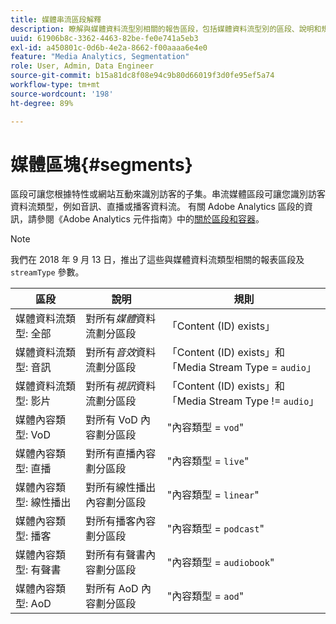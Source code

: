 ```yaml
---
title: 媒體串流區段解釋
description: 瞭解與媒體資料流型別相關的報告區段，包括媒體資料流型別的區段、說明和規則。
uuid: 61906b8c-3362-4463-82be-fe0e741a5eb3
exl-id: a450801c-0d6b-4e2a-8662-f00aaaa6e4e0
feature: "Media Analytics, Segmentation"
role: User, Admin, Data Engineer
source-git-commit: b15a81dc8f08e94c9b80d66019f3d0fe95ef5a74
workflow-type: tm+mt
source-wordcount: '198'
ht-degree: 89%

---
```


# 媒體區塊{#segments}

區段可讓您根據特性或網站互動來識別訪客的子集。串流媒體區段可讓您識別訪客資料流類型，例如音訊、直播或播客資料流。 有關 Adobe Analytics 區段的資訊，請參閱《Adobe Analytics 元件指南》中的[關於區段和容器](https://experienceleague.adobe.com/docs/analytics/components/segmentation/seg-overview.html?lang=zh-Hant)。

>[!NOTE]
>
>我們在 2018 年 9 月 13 日，推出了這些與媒體資料流類型相關的報表區段及 `streamType` 參數。

| 區段 | 說明 | 規則 |
|---|---|---|
| 媒體資料流類型: 全部 | 對所有&#x200B;*媒體*&#x200B;資料流劃分區段 | 「Content (ID) exists」 |
| 媒體資料流類型: 音訊 | 對所有&#x200B;*音效*&#x200B;資料流劃分區段 | 「Content (ID) exists」和「Media Stream Type = `audio`」 |
| 媒體資料流類型: 影片 | 對所有&#x200B;*視訊*&#x200B;資料流劃分區段 | 「Content (ID) exists」和「Media Stream Type != `audio`」 |
| 媒體內容類型: VoD | 對所有 VoD 內容劃分區段 | &quot;內容類型 = `vod`&quot; |
| 媒體內容類型: 直播 | 對所有直播內容劃分區段 | &quot;內容類型 = `live`&quot; |
| 媒體內容類型: 線性播出 | 對所有線性播出內容劃分區段 | &quot;內容類型 = `linear`&quot; |
| 媒體內容類型: 播客 | 對所有播客內容劃分區段 | &quot;內容類型 = `podcast`&quot; |
| 媒體內容類型: 有聲書 | 對所有有聲書內容劃分區段 | &quot;內容類型 = `audiobook`&quot; |
| 媒體內容類型: AoD | 對所有 AoD 內容劃分區段 | &quot;內容類型 = `aod`&quot; |
